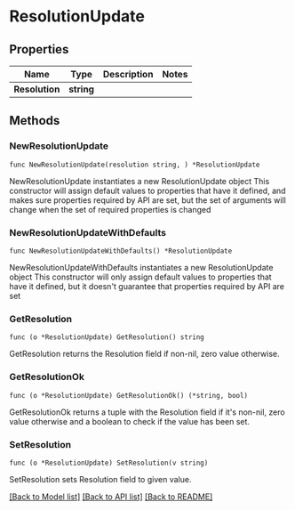 # ResolutionUpdate

## Properties

Name | Type | Description | Notes
------------ | ------------- | ------------- | -------------
**Resolution** | **string** |  | 

## Methods

### NewResolutionUpdate

`func NewResolutionUpdate(resolution string, ) *ResolutionUpdate`

NewResolutionUpdate instantiates a new ResolutionUpdate object
This constructor will assign default values to properties that have it defined,
and makes sure properties required by API are set, but the set of arguments
will change when the set of required properties is changed

### NewResolutionUpdateWithDefaults

`func NewResolutionUpdateWithDefaults() *ResolutionUpdate`

NewResolutionUpdateWithDefaults instantiates a new ResolutionUpdate object
This constructor will only assign default values to properties that have it defined,
but it doesn't guarantee that properties required by API are set

### GetResolution

`func (o *ResolutionUpdate) GetResolution() string`

GetResolution returns the Resolution field if non-nil, zero value otherwise.

### GetResolutionOk

`func (o *ResolutionUpdate) GetResolutionOk() (*string, bool)`

GetResolutionOk returns a tuple with the Resolution field if it's non-nil, zero value otherwise
and a boolean to check if the value has been set.

### SetResolution

`func (o *ResolutionUpdate) SetResolution(v string)`

SetResolution sets Resolution field to given value.



[[Back to Model list]](../README.md#documentation-for-models) [[Back to API list]](../README.md#documentation-for-api-endpoints) [[Back to README]](../README.md)


